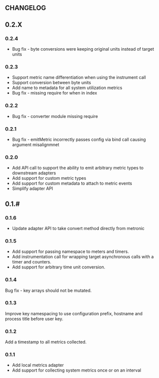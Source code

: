 ## CHANGELOG

## 0.2.X

### 0.2.4
 * Bug fix - byte conversions were keeping original units instead of target units

### 0.2.3
 * Support metric name differentiation when using the instrument call
 * Support conversion between byte units
 * Add name to metadata for all system utilization metrics
 * Bug fix - missing require for when in index

### 0.2.2
 * Bug fix - converter module missing require

### 0.2.1

 * Bug fix - emitMetric incorrectly passes config via bind call causing argument misalignmnet

### 0.2.0

 * Add API call to support the ability to emit arbitrary metric types to downstream adapters
 * Add support for custom metric types
 * Add support for custom metadata to attach to metric events
 * Simplify adapter API

## 0.1.#

### 0.1.6

 * Update adapter API to take convert method directly from metronic

### 0.1.5

 * Add support for passing namespace to meters and timers.
 * Add instrumentation call for wrapping target asynchronous calls with a timer and counters.
 * Add support for arbitrary time unit conversion.

### 0.1.4
Bug fix - key arrays should not be mutated.

### 0.1.3
Improve key namespacing to use configuration prefix, hostname and process title before user key.

### 0.1.2
Add a timestamp to all metrics collected.

### 0.1.1

 * Add local metrics adapter
 * Add support for collecting system metrics once or on an interval
